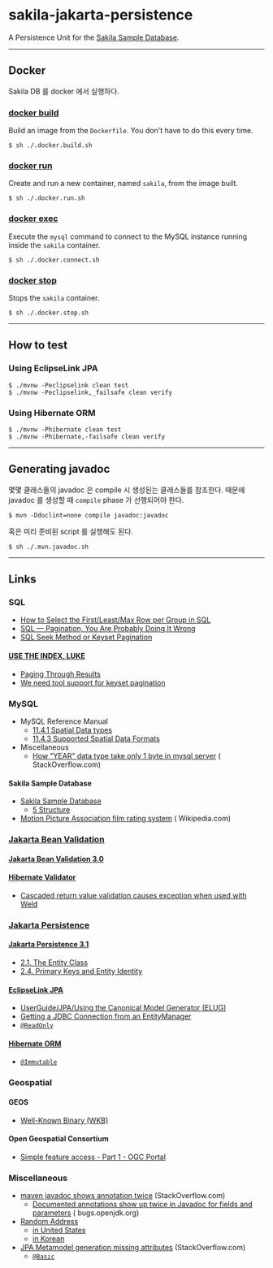 # sakila-jakarta-persistence

A Persistence Unit for the [Sakila Sample Database](https://dev.mysql.com/doc/sakila/en/).

----

## Docker

Sakila DB 를 docker 에서 실행하다.

### [docker build](https://docs.docker.com/engine/reference/commandline/build/)

Build an image from the `Dockerfile`. You don't have to do this every time.

```shell
$ sh ./.docker.build.sh
```

### [docker run](https://docs.docker.com/engine/reference/commandline/run/)

Create and run a new container, named `sakila`, from the image built.

```shell
$ sh ./.docker.run.sh
```

### [docker exec](https://docs.docker.com/engine/reference/commandline/exec/)

Execute the `mysql` command to connect to the MySQL instance running inside the `sakila` container.

```shell
$ sh ./.docker.connect.sh
```

### [docker stop](https://docs.docker.com/engine/reference/commandline/stop/)

Stops the `sakila` container.

```shell
$ sh ./.docker.stop.sh
```

----

## How to test

### Using EclipseLink JPA

```commandline
$ ./mvnw -Peclipselink clean test
$ ./mvnw -Peclipselink,_failsafe clean verify
```

### Using Hibernate ORM

```commandline
$ ./mvnw -Phibernate clean test
$ ./mvnw -Phibernate,-failsafe clean verify
```

----

## Generating javadoc

몇몇 클래스들의 javadoc 은 compile 시 생성된는 클래스들를 참조한다. 때문에 javadoc 를 생성할 때 `compile` phase 가 선행되어야 한다.

```shell
$ mvn -Ddoclint=none compile javadoc:javadoc
```

혹은 미리 준비된 script 를 실행해도 된다.

```shell
$ sh ./.mvn.javadoc.sh
```

----

## Links

### SQL

* [How to Select the First/Least/Max Row per Group in SQL](https://www.xaprb.com/blog/2006/12/07/how-to-select-the-firstleastmax-row-per-group-in-sql/)
* [SQL — Pagination, You Are Probably Doing It Wrong](https://medium.com/swlh/sql-pagination-you-are-probably-doing-it-wrong-d0f2719cc166)
* [SQL Seek Method or Keyset Pagination](https://vladmihalcea.com/sql-seek-keyset-pagination/)

#### [USE THE INDEX, LUKE](https://use-the-index-luke.com/)

* [Paging Through Results](https://use-the-index-luke.com/sql/partial-results/fetch-next-page)
* [We need tool support for keyset pagination](https://use-the-index-luke.com/no-offset)

### MySQL

* MySQL Reference Manual
    * [11.4.1 Spatial Data types](https://dev.mysql.com/doc/refman/8.0/en/spatial-type-overview.html)
    * [11.4.3 Supported Spatial Data Formats](https://dev.mysql.com/doc/refman/8.0/en/gis-data-formats.html)
* Miscellaneous
    * [How "YEAR" data type take only 1 byte in mysql server](https://stackoverflow.com/q/23074989/330457) (
      StackOverflow.com)

#### Sakila Sample Database

* [Sakila Sample Database](https://dev.mysql.com/doc/sakila/en/)
    * [5 Structure](https://dev.mysql.com/doc/sakila/en/sakila-structure.html)
* [Motion Picture Association film rating system](https://en.wikipedia.org/wiki/Motion_Picture_Association_film_rating_system) (
  Wikipedia.com)

### [Jakarta Bean Validation](https://beanvalidation.org/)

#### [Jakarta Bean Validation 3.0](https://beanvalidation.org/3.0/)

#### [Hibernate Validator](https://hibernate.org/validator/)

* [Cascaded return value validation causes exception when used with Weld](https://hibernate.atlassian.net/browse/HV-770)

### [Jakarta Persistence](https://jakarta.ee/specifications/persistence/)

#### [Jakarta Persistence 3.1](https://jakarta.ee/specifications/persistence/3.1/)

* [2.1. The Entity Class](https://jakarta.ee/specifications/persistence/3.1/jakarta-persistence-spec-3.1.html#a18)
* [2.4. Primary Keys and Entity Identity](https://jakarta.ee/specifications/persistence/3.1/jakarta-persistence-spec-3.1.html#a132)

#### [EclipseLink JPA](https://www.eclipse.org/eclipselink/#jpa)

* [UserGuide/JPA/Using the Canonical Model Generator (ELUG)](https://wiki.eclipse.org/UserGuide/JPA/Using_the_Canonical_Model_Generator_(ELUG))
* [Getting a JDBC Connection from an EntityManager](https://wiki.eclipse.org/EclipseLink/Examples/JPA/EMAPI#Getting_a_JDBC_Connection_from_an_EntityManager)
* [`@ReadOnly`](https://javadoc.io/doc/org.eclipse.persistence/eclipselink/latest/eclipselink/org/eclipse/persistence/annotations/ReadOnly.html)

#### [Hibernate ORM](https://hibernate.org/orm/)

* [`@Immutable`](https://javadoc.io/doc/org.hibernate/hibernate-core/5.6.15.Final/org/hibernate/annotations/Immutable.html)

### Geospatial

#### GEOS

* [Well-Known Binary (WKB)](https://libgeos.org/specifications/wkb/#standard-wkb)

#### Open Geospatial Consortium

* [Simple feature access - Part 1 - OGC Portal](https://portal.ogc.org/files/?artifact_id=25355)

### Miscellaneous

* [maven javadoc shows annotation twice](https://stackoverflow.com/q/64045629/330457) (StackOverflow.com)
    * [Documented annotations show up twice in Javadoc for fields and parameters](https://bugs.openjdk.org/browse/JDK-8175533) (
      bugs.openjdk.org)
* [Random Address](https://www.bestrandoms.com/random-address)
    * [in United States](https://www.bestrandoms.com/random-address-in-us)
    * [in Korean](https://www.bestrandoms.com/random-address-in-ko)
* [JPA Metamodel generation missing attributes](https://stackoverflow.com/q/27333779/330457) (StackOverflow.com)
    * [`@Basic`](https://stackoverflow.com/a/41720695/330457)
